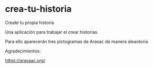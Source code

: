 # crea-tu-historia
 Create tu propia historia
 
 Una aplicación para trabajar el crear historias.

 Para ello aparecerán tres pictogramas de Arasac de manera aleaotoria

 Agradecimientos:

 https://arasaac.org/
